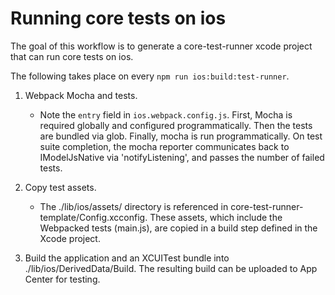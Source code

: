 # Running core tests on ios

The goal of this workflow is to generate a core-test-runner xcode project that can run core tests on ios.

The following takes place on every `npm run ios:build:test-runner`.

1. Webpack Mocha and tests.
    - Note the `entry` field in `ios.webpack.config.js`. First, Mocha is required globally and configured programmatically. Then the tests are bundled via glob. Finally, mocha is run programmatically. On test suite completion, the mocha reporter communicates back to IModelJsNative via 'notifyListening', and passes the number of failed tests.

2. Copy test assets.
    - The ./lib/ios/assets/ directory is referenced in core-test-runner-template/Config.xcconfig. These assets, which include the Webpacked tests (main.js), are copied in a build step defined in the Xcode project.

3. Build the application and an XCUITest bundle into ./lib/ios/DerivedData/Build. The resulting build can be uploaded to App Center for testing.
